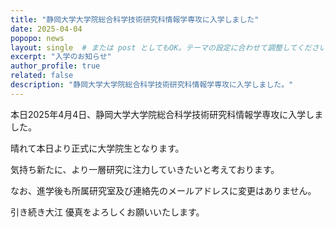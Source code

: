 ```yaml
---
title: "静岡大学大学院総合科学技術研究科情報学専攻に入学しました"
date: 2025-04-04
popopo: news
layout: single  # または post としてもOK。テーマの設定に合わせて調整してください。
excerpt: "入学のお知らせ"
author_profile: true
related: false
description: "静岡大学大学院総合科学技術研究科情報学専攻に入学しました。"
---
```


本日2025年4月4日、静岡大学大学院総合科学技術研究科情報学専攻に入学しました。

晴れて本日より正式に大学院生となります。

気持ち新たに、より一層研究に注力していきたいと考えております。

なお、進学後も所属研究室及び連絡先のメールアドレスに変更はありません。

引き続き大江 優真をよろしくお願いいたします。